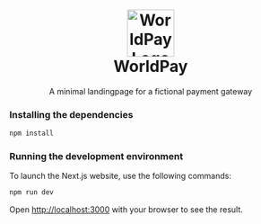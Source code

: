 <h1 align="center">
  <a href="https://payment-gateway-topaz.vercel.app/" target="_blank">
    <img src="https://payment-gateway-topaz.vercel.app/logo.png" alt="WorldPay Logo" width="84">
  </a>
  <br>
  WorldPay
</h1>

<p align="center">A minimal landingpage for a fictional payment gateway</p>

### Installing the dependencies

```sh
npm install
```

### Running the development environment

To launch the Next.js website, use the following commands:

```sh
npm run dev
```

Open [http://localhost:3000](http://localhost:3000) with your browser to see the result.
